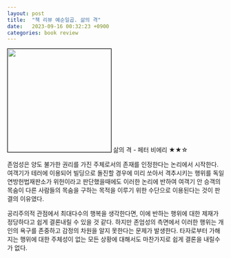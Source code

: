 ```yaml
---
layout: post
title:  "책 리뷰 예순일곱. 삶의 격"
date:   2023-09-16 00:32:23 +0900
categories: book review
---
```

<img width=240px style="border:1px solid black;" src="https://shopping-phinf.pstatic.net/main_3243943/32439434396.20230621071426.jpg?type=w300">
삶의 격 - 페터 비에리 ★★☆  
  
존엄성은 양도 불가한 권리를 가진 주체로서의 존재를 인정한다는 논리에서 시작한다. 여객기가 테러에 이용되어 빌딩으로 돌진할 경우에 미리 쏘아서 격추시키는 행위를 독일 연방헌법재판소가 위헌이라고 판단했을때에도 이러한 논리에 반하여 여객기 안 승객의 목숨이 다른 사람들의 목숨을 구하는 목적을 이루기 위한 수단으로 이용된다는 것이 판결의 이유였다.  
  
공리주의적 관점에서 최대다수의 행복을 생각한다면, 이에 반하는 행위에 대한 제재가 정당하다고 쉽게 결론내릴 수 있을 것 같다. 하지만 존엄성의 측면에서 이러한 행위는 개인의 욕구를 존중하고 감정의 차원을 알지 못한다는 문제가 발생한다. 타자로부터 가해지는 행위에 대한 주체성이 없는 모든 상황에 대해서도 마찬가지로 쉽게 결론을 내릴수가 없다.  
